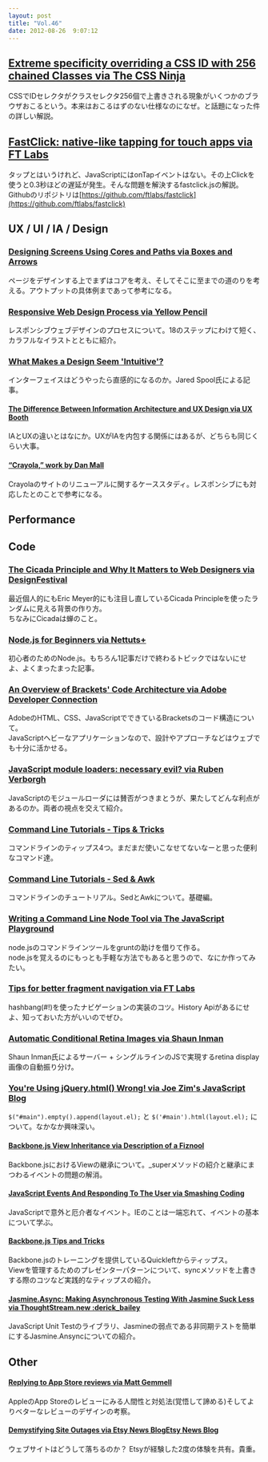```yaml
---
layout: post
title: "Vol.46"
date: 2012-08-26  9:07:12
---
```


## [Extreme specificity overriding a CSS ID with 256 chained Classes via The CSS Ninja](http://www.thecssninja.com/css/extreme-specificity)

CSSでIDセレクタがクラスセレクタ256個で上書きされる現象がいくつかのブラウザおこるという。本来はおこるはずのない仕様なのになぜ。と話題になった件の詳しい解説。

## [FastClick: native-like tapping for touch apps via FT Labs](http://labs.ft.com/2011/08/fastclick-native-like-tapping-for-touch-apps/)

タップとはいうけれど、JavaScriptにはonTapイベントはない。その上Clickを使うと0.3秒ほどの遅延が発生。そんな問題を解決するfastclick.jsの解説。  
Githubのリポジトリは[https://github.com/ftlabs/fastclick](https://github.com/ftlabs/fastclick)

## UX / UI / IA / Design

### [Designing Screens Using Cores and Paths via Boxes and Arrows](http://www.boxesandarrows.com/view/designing-screens)

ページをデザインする上でまずはコアを考え、そしてそこに至までの道のりを考える。アウトプットの具体例まであって参考になる。

### [Responsive Web Design Process via Yellow Pencil](http://responsiveprocess.com/)

レスポンシブウェブデザインのプロセスについて。18のステップにわけて短く、カラフルなイラストとともに紹介。 

### [What Makes a Design Seem 'Intuitive'?](http://www.uie.com/articles/design_intuitive/)

インターフェイスはどうやったら直感的になるのか。Jared Spool氏による記事。

#### [The Difference Between Information Architecture and UX Design via UX Booth](http://www.uxbooth.com/blog/the-difference-between-ia-and-ux-design/)

IAとUXの違いとはなにか。UXがIAを内包する関係にはあるが、どちらも同じくらい大事。

#### [“Crayola,” work by Dan Mall](http://danielmall.com/work/crayola/)

Crayolaのサイトのリニューアルに関するケーススタディ。レスポンシブにも対応したとのことで参考になる。

## Performance

## Code

### [The Cicada Principle and Why It Matters to Web Designers via DesignFestival](http://designfestival.com/the-cicada-principle-and-why-it-matters-to-web-designers/)

最近個人的にもEric Meyer的にも注目し直しているCicada Principleを使ったランダムに見える背景の作り方。  
ちなみにCicadaは蝉のこと。

### [Node.js for Beginners via Nettuts+](http://net.tutsplus.com/tutorials/javascript-ajax/node-js-for-beginners/)

初心者のためのNode.js。もちろん1記事だけで終わるトピックではないにせよ、よくまったまった記事。

### [An Overview of Brackets' Code Architecture via Adobe Developer Connection](http://www.adobe.com/devnet/html5/articles/bracket-code-architecture.html)

AdobeのHTML、CSS、JavaScriptでできているBracketsのコード構造について。  
JavaScriptヘビーなアプリケーションなので、設計やアプローチなどはウェブでも十分に活かせる。

### [JavaScript module loaders: necessary evil? via Ruben Verborgh](http://ruben.verborgh.org/blog/2012/08/13/javascript-module-loaders-necessary-evil/)

JavaScriptのモジュールローダには賛否がつきまとうが、果たしてどんな利点があるのか。両者の視点を交えて紹介。

### [Command Line Tutorials - Tips & Tricks](http://quickleft.com/blog/command-line-tutorials-tips-tricks)

コマンドラインのティップス4つ。まだまだ使いこなせてないなーと思った便利なコマンド達。

### [Command Line Tutorials - Sed & Awk](http://quickleft.com/blog/command-line-tutorials-sed-awk)

コマンドラインのチュートリアル。SedとAwkについて。基礎編。

### [Writing a Command Line Node Tool via The JavaScript Playground](http://javascriptplayground.com/blog/2012/08/writing-a-command-line-node-tool)

node.jsのコマンドラインツールをgruntの助けを借りて作る。  
node.jsを覚えるのにもっとも手軽な方法でもあると思うので、なにか作ってみたい。


### [Tips for better fragment navigation via FT Labs](http://labs.ft.com/2011/02/tips-for-better-fragment-navigation/)

hashbang(#!)を使ったナビゲーションの実装のコツ。History Apiがあるにせよ、知っておいた方がいいのでぜひ。

### [Automatic Conditional Retina Images via Shaun Inman](http://shauninman.com/tmp/retina/)

Shaun Inman氏によるサーバー + シングルラインのJSで実現するretina display画像の自動振り分け。

### [You're Using jQuery.html() Wrong! via Joe Zim's JavaScript Blog](http://www.joezimjs.com/javascript/jquery-html-youre-doing-it-wrong/)

`$("#main").empty().append(layout.el);` と 
`$('#main').html(layout.el);` について。なかなか興味深い。

#### [Backbone.js View Inheritance via Description of a Fiznool](http://fiznool.com/post/29347337512/backbone-js-view-inheritance)

Backbone.jsにおけるViewの継承について。_superメソッドの紹介と継承にまつわるイベントの問題の解消。

#### [JavaScript Events And Responding To The User via Smashing Coding](http://coding.smashingmagazine.com/2012/08/17/javascript-events-responding-user/)

JavaScriptで意外と厄介者なイベント。IEのことは一端忘れて、イベントの基本について学ぶ。

#### [Backbone.js Tips and Tricks](http://quickleft.com/blog/backbone-js-tips-and-tricks)

Backbone.jsのトレーニングを提供しているQuickleftからティップス。  
Viewを管理するためのプレゼンターパターンについて、syncメソッドを上書きする際のコツなど実践的なティップスの紹介。

#### [Jasmine.Async: Making Asynchronous Testing With Jasmine Suck Less via ThoughtStream.new :derick_bailey](http://lostechies.com/derickbailey/2012/08/18/jasmine-async-making-asynchronous-testing-with-jasmine-suck-less/)

JavaScript Unit Testのライブラリ、Jasmineの弱点である非同期テストを簡単にするJasmine.Ansyncについての紹介。

## Other

#### [Replying to App Store reviews via Matt Gemmell](http://mattgemmell.com/2012/06/30/replying-to-app-store-reviews/)

AppleのApp Storeのレビューにみる人間性と対処法(覚悟して諦める)そしてよりベターなレビューのデザインの考察。

#### [Demystifying Site Outages via Etsy News BlogEtsy News Blog](http://www.etsy.com/blog/news/2012/demystifying-site-outages/)

ウェブサイトはどうして落ちるのか？ Etsyが経験した2度の体験を共有。貴重。